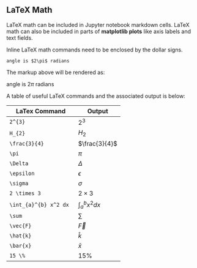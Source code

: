 
## LaTeX Math
LaTeX math can be included in Jupyter notebook markdown cells. LaTeX math can also be included in parts of **matplotlib plots** like axis labels and text fields. 

Inline LaTeX math commands need to be enclosed by the dollar signs.

```text
angle is $2\pi$ radians
```

The markup above will be rendered as:

angle is $2\pi$ radians

A table of useful LaTeX commands and the associated output is below:


| LaTex Command | Output |
| --- | --- |
| ```2^{3}``` | $2^{3}$ |
| ```H_{2}``` | $H_{2}$ |
| ```\frac{3}{4}``` | $\frac{3}{4}$ |
| ```\pi``` | $\pi$ |
| ```\Delta``` | $\Delta$ |
| ```\epsilon``` | $\epsilon$ |
| ```\sigma``` | $\sigma$ |
| ```2 \times 3``` | $2 \times 3$ |
| ```\int_{a}^{b} x^2 dx ``` | $\int_{a}^{b} x^2 dx$ |
| ```\sum``` | $\sum$ |
| ```\vec{F}``` | $\vec{F}$ |
| ```\hat{k}``` | $\hat{k}$ |
| ```\bar{x}``` | $\bar{x}$ |
| ```15 \%``` | $15 \%$ |
 

